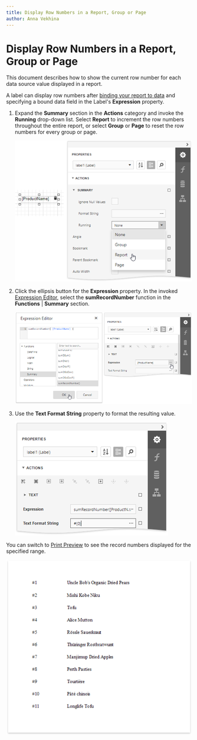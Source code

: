 ```yaml
---
title: Display Row Numbers in a Report, Group or Page
author: Anna Vekhina
---
```

# Display Row Numbers in a Report, Group or Page

This document describes how to show the current row number for each data source value displayed in a report.

A label can display row numbers after [binding your report to data](../../bind-to-data.md) and specifying a bound data field in the Label's **Expression** property.

1. Expand the **Summary** section in the **Actions** category and invoke the **Running** drop-down list. Select **Report** to increment the row numbers throughout the entire report, or select **Group** or **Page** to reset the row numbers for every group or page.
	
	![](../../../../images/eurd-web-shaping-row-numbers-summary-running.png)

2. Click the ellipsis button for the **Expression** property. In the invoked [Expression Editor](../../report-designer-tools/expression-editor.md), select the **sumRecordNumber** function in the **Functions** | **Summary** section.
	
	![](../../../../images/eurd-web-shaping-row-numbers-expression.png)

4. Use the **Text Format String** property to format the resulting value.
	
	![](../../../../images/eurd-web-shaping-row-numbers-format-string.png)

You can switch to [Print Preview](../../preview-print-and-export-reports.md) to see the record numbers displayed for the specified range.

![](../../../../images/eurd-web-shaping-row-numbers-result.png)